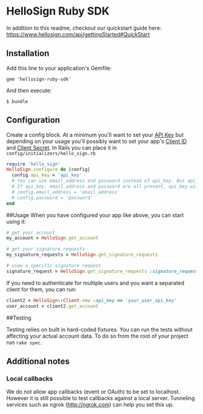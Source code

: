 # HelloSign Ruby SDK

In addition to this readme, checkout our quickstart guide here:
https://www.hellosign.com/api/gettingStarted#QuickStart

## Installation

Add this line to your application's Gemfile:

    gem 'hellosign-ruby-sdk'

And then execute:

    $ bundle

## Configuration

Create a config block. At a minimum you'll want to set your [API Key](https://www.hellosign.com/home/myAccount/current_tab/integrations#api) but depending on your usage you'll possibly
want to set your app's [Client ID](https://www.hellosign.com/oauth/createAppForm) and [Client Secret](https://www.hellosign.com/oauth/createAppForm). In Rails you can place it in `config/initializers/hello_sign.rb`

```ruby
require 'hello_sign'
HelloSign.configure do |config|
  config.api_key = 'api_key'
  # You can use email_address and password instead of api_key. But api_key is recommended
  # If api_key, email_address and password are all present, api_key will be used
  # config.email_address = 'email_address'
  # config.password = 'password'
end
```

##Usage
When you have configured your app like above, you can start using it:

```ruby
# get your account
my_account = HelloSign.get_account

# get your signature requests
my_signature_requests = HelloSign.get_signature_requests

# view a specific signature request
signature_request = HelloSign.get_signature_requests :signature_request_id => '42383e7327eda33f4b8b91217cbe95408cc1285f'
```

If you need to authenticate for multiple users and you want a separated client for them, you can run:
```ruby
client2 = HelloSign::Client.new :api_key => 'your_user_api_key'
user_account = client2.get_account
```

##Testing

Testing relies on built in hard-coded fixtures. You can run the tests without affecting your actual account data. To do so
from the root of your project run <code>rake spec</code>.

## Additional notes

### Local callbacks
We do not allow app callbacks (event or OAuth) to be set to localhost. However it is still possible to test callbacks against a local server. Tunneling services such as ngrok (http://ngrok.com) can help you set this up.
